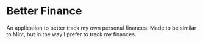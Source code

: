 # Better Finance

An application to better track my own personal finances. Made to be similar to Mint, but in the way I prefer to track my finances.